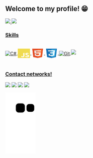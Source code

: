 ## Welcome to my profile! 😁

 <div>
   <a href="https://github.com/Uerbert">
   <img height="180em" src="https://github-readme-stats.vercel.app/api?username=Uerbert&show_icons=true&theme=merko&include_all_commits=true&count_private=true"/>
   <img height="180em" src="https://github-readme-stats.vercel.app/api/top-langs/?username=Uerbert&layout=compact&langs_count=6&theme=tokyonight"/>
   
</div>

  ### Skills

<div style="display: inline_block"><br>
  <img align="center" alt="C#" height="30" width="40"src="https://cdn.jsdelivr.net/gh/devicons/devicon/icons/csharp/csharp-original.svg" /> 
  <img align="center" alt="Js" height="30" width="40" src="https://raw.githubusercontent.com/devicons/devicon/master/icons/javascript/javascript-plain.svg">
  <img align="center" alt="HTML" height="30" width="40" src="https://raw.githubusercontent.com/devicons/devicon/master/icons/html5/html5-original.svg"/>
  <img align="center" alt="CSS" height="30" width="40" src="https://raw.githubusercontent.com/devicons/devicon/master/icons/css3/css3-original.svg"/>
 
  <img align="center" alt="Git" height="30" width="40" scr="https://cdn.jsdelivr.net/gh/devicons/devicon@latest/icons/git/git-original-wordmark.svg>"/>

 
  <img src="https://cdn.jsdelivr.net/gh/devicons/devicon@latest/icons/dotnetcore/dotnetcore-original.svg" />
               
             
          


          
</div>
 
 <br>
 
  ### Contact networks!
 
<div> 
 
  <a href="https://www.instagram.com/uerbert/" target="_blank"><img src="https://img.shields.io/badge/-Instagram-%23E4405F?style=for-the-badge&logo=instagram&logoColor=white" target="_blank"></a>
  <a href="https://discord.com/channels/@me" target="_blank"><img src="https://img.shields.io/badge/Discord-7289DA?style=for-the-badge&logo=discord&logoColor=white" target="_blank"></a> 
  <a href = "mailto:uerbert88@gmail.com"><img src="https://img.shields.io/badge/-Gmail-%23333?style=for-the-badge&logo=gmail&logoColor=white" target="_blank"></a>
  <a href="https://www.linkedin.com/in/uerbert-almeida/" target="_blank"><img src="https://img.shields.io/badge/-LinkedIn-%230077B5?style=for-the-badge&logo=linkedin&logoColor=white" target="_blank"></a> 
 
  ![Snake animation](https://github.com/Uerbert/Uerbert/blob/output/github-contribution-grid-snake.svg)

</div>
